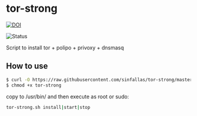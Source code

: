 # tor-strong

[![DOI](https://zenodo.org/badge/4102/sinfallas/tor-strong.svg)](https://zenodo.org/badge/latestdoi/4102/sinfallas/tor-strong)

![Status](https://api.travis-ci.org/sinfallas/tor-strong.svg) 

Script to install tor + polipo + privoxy + dnsmasq

## How to use

```bash
$ curl -O https://raw.githubusercontent.com/sinfallas/tor-strong/master/tor-strong
$ chmod +x tor-strong
```
copy to /usr/bin/ and then execute as root or sudo:

```bash
tor-strong.sh install|start|stop
```
